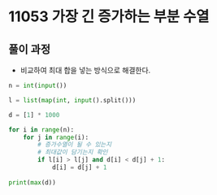 # 11053 가장 긴 증가하는 부분 수열



## 풀이 과정

- 비교하여 최대 합을 넣는 방식으로 해결한다.



```python
n = int(input())

l = list(map(int, input().split()))

d = [1] * 1000

for i in range(n):
    for j in range(i):
        # 증가수열이 될 수 있는지
        # 최대값이 담기는지 확인
        if l[i] > l[j] and d[i] < d[j] + 1:
            d[i] = d[j] + 1
            
print(max(d))
```

